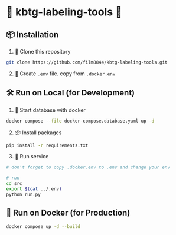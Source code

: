 # 🔧 **kbtg-labeling-tools** 🔧

## 📦 Installation
1. 🔄 Clone this repository
```bash
git clone https://github.com/film8844/kbtg-labeling-tools.git
```
2. 📄 Create `.env` file. copy from `.docker.env`

## 🛠 Run on Local (for Development)
1. 🚀 Start database with docker
```bash
docker compose --file docker-compose.database.yaml up -d 
```
2. 📦 Install packages
```bash
pip install -r requirements.txt
```
3. 🏃 Run service
```bash
# don't forget to copy .docker.env to .env and change your env

# run
cd src
export $(cat ../.env)
python run.py
```

## 🐳 Run on Docker (for Production)
```bash
docker compose up -d --build
```

